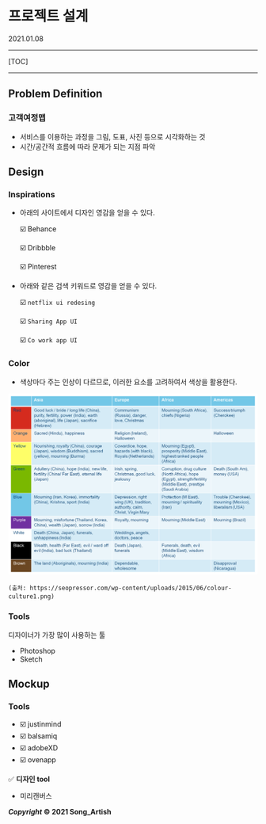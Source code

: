 # 프로젝트 설계

2021.01.08

---

[TOC]

---



## Problem Definition

### 고객여정맵

- 서비스를 이용하는 과정을 그림, 도표, 사진 등으로 시각화하는 것
- 시간/공간적 흐름에 따라 문제가 되는 지점 파악



## Design



### Inspirations

- 아래의 사이트에서 디자인 영감을 얻을 수 있다.

  :ballot_box_with_check: Behance

  :ballot_box_with_check: Dribbble

  :ballot_box_with_check: Pinterest

- 아래와 같은 검색 키워드로 영감을 얻을 수 있다.

  :ballot_box_with_check: `netflix ui redesing`

  :ballot_box_with_check: `Sharing App UI`

  :ballot_box_with_check: `Co work app UI`



### Color

- 색상마다 주는 인상이 다르므로, 이러한 요소를 고려하여서 색상을 활용한다.

![colors](img/colors.png)

`(출처: https://seopressor.com/wp-content/uploads/2015/06/colour-culture1.png)`



### Tools

디자이너가 가장 많이 사용하는 툴

- Photoshop
- Sketch



## Mockup

### Tools

- :ballot_box_with_check: justinmind
- :ballot_box_with_check: balsamiq
- :ballot_box_with_check: adobeXD
- :ballot_box_with_check: ovenapp



:white_check_mark: **디자인 tool**

- 미리캔버스



***Copyright* © 2021 Song_Artish**
